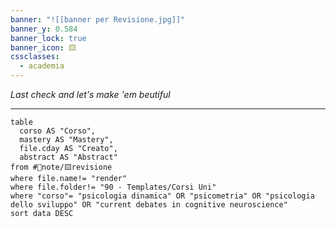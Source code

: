 ```yaml
---
banner: "![[banner per Revisione.jpg]]"
banner_y: 0.584
banner_lock: true
banner_icon: 🟨
cssclasses:
  - academia
---
```

*Last check and let's make 'em beutiful*
***
```dataview
table
  corso AS "Corso",
  mastery AS "Mastery",
  file.cday AS "Creato",
  abstract AS "Abstract"
from #📄note/🟨revisione
where file.name!= "render"
where file.folder!= "90 - Templates/Corsi Uni"
where "corso"= "psicologia dinamica" OR "psicometria" OR "psicologia dello sviluppo" OR "current debates in cognitive neuroscience"
sort data DESC
```


